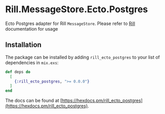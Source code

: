 # Rill.MessageStore.Ecto.Postgres

Ecto Postgres adapter for Rill `MessageStore`.
Please refer to
[Rill](https://github.com/rill-project/rill) documentation for usage

## Installation

The package can be installed
by adding `rill_ecto_postgres` to your list of dependencies in `mix.exs`:

```elixir
def deps do
  [
    {:rill_ecto_postgres, ">= 0.0.0"}
  ]
end
```

The docs can
be found at [https://hexdocs.pm/rill_ecto_postgres](https://hexdocs.pm/rill_ecto_postgres).

